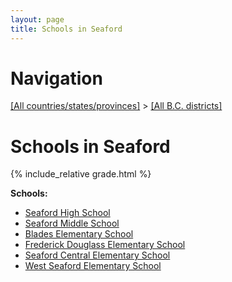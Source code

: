```yaml
---
layout: page
title: Schools in Seaford
---
```

# Navigation

[[All countries/states/provinces]](../..) > [[All B.C. districts]](..)

# Schools in Seaford

{% include_relative grade.html %}

**Schools:**

- [Seaford High School](Seaford_High_School.md)
- [Seaford Middle School](Seaford_Middle_School.md)
- [Blades Elementary School](Blades_Elementary_School.md)
- [Frederick Douglass Elementary School](Frederick_Douglass_Elementary_School.md)
- [Seaford Central Elementary School](Seaford_Central_Elementary_School.md)
- [West Seaford Elementary School](West_Seaford_Elementary_School.md)
